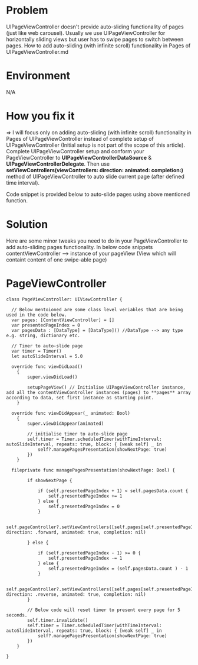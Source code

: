 # Problem
UIPageViewController doesn't provide auto-sliding functionality of pages (just like web carousel). Usually we use UIPageViewController for horizontally sliding views but user has to swipe pages to switch between pages. 
How to add auto-sliding (with infinite scroll) functionality in Pages of UIPageViewController.md


# Environment
N/A


# How you fix it
=> I will focus only on adding auto-sliding (with infinite scroll) functionality in Pages of UIPageViewController instead of complete setup of UIPageViewController (Initial setup is not part of the scope of this article).
Complete UIPageViewController setup and conform your PageViewController to **UIPageViewControllerDataSource** & **UIPageViewControllerDelegate**.
Then use **setViewControllers(viewControllers: direction: animated: completion:)** method of UIPageViewController to auto slide current page (after defined time interval).

Code snippet is provided below to auto-slide pages using above mentioned function.


# Solution
Here are some minor tweaks you need to do in your PageViewController to add auto-sliding pages functionality.
In below code snippets contentViewController --> instance of your pageView (View which will containt content of one swipe-able page)

# PageViewController
```
class PageViewController: UIViewController {

  // Below mentoioned are some class level veriables that are being used in the code below.
  var pages: [ContentViewController] = []
  var presentedPageIndex = 0
  var pagesData : [DataType] = [DataType]() //DataType --> any type e.g. string, dictionary etc.
  
  // Timer to auto-slide page
  var timer = Timer()
  let autoSlideInterval = 5.0
  
  override func viewDidLoad()
    {
        super.viewDidLoad()
        
        setupPageView() // Initialise UIPageViewController instance, add all the contentViewController instances (pages) to **pages** array according to data, set first instance as starting point. 
    }
    
  override func viewDidAppear(_ animated: Bool) 
    {
        super.viewDidAppear(animated)
        
        // initialise timer to auto-slide page
        self.timer = Timer.scheduledTimer(withTimeInterval: autoSlideInterval, repeats: true, block: { [weak self] _ in
            self?.managePagesPresentation(showNextPage: true)
        })
    }
  
  fileprivate func managePagesPresentation(showNextPage: Bool) {
        
        if showNextPage {
            
            if (self.presentedPageIndex + 1) < self.pagesData.count {
                self.presentedPageIndex += 1
            } else {
                self.presentedPageIndex = 0
            }
            
            self.pageController?.setViewControllers([self.pages[self.presentedPageIndex]], direction: .forward, animated: true, completion: nil)
            
        } else {
            
            if (self.presentedPageIndex - 1) >= 0 {
                self.presentedPageIndex -= 1
            } else {
                self.presentedPageIndex = (self.pagesData.count ) - 1
            }
            
            self.pageController?.setViewControllers([self.pages[self.presentedPageIndex]], direction: .reverse, animated: true, completion: nil)
        }
        
        // Below code will reset timer to present every page for 5 seconds.
        self.timer.invalidate()
        self.timer = Timer.scheduledTimer(withTimeInterval: autoSlideInterval, repeats: true, block: { [weak self] _ in
            self?.managePagesPresentation(showNextPage: true)
        })
    }
    
}
```


